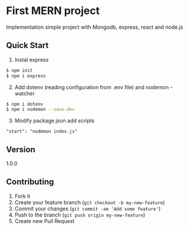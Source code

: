 # First MERN project
Implementation simple project with Mongodb, express, react and node.js

## Quick Start
1. Instal express
``` bash
$ npm init
$ npm i express 
```
2. Add dotenv (reading configuration from .env file) and nodemon - watcher
``` bash
$ npm i dotenv
$ npm i nodemon --save-dev
```
3. Modify package.json add scripts 
 ```
 "start": "nodemon index.js"
```

## Version

1.0.0

## Contributing

1. Fork it
2. Create your feature branch (`git checkout -b my-new-feature`)
3. Commit your changes (`git commit -am 'Add some feature'`)
4. Push to the branch (`git push origin my-new-feature`)
5. Create new Pull Request
